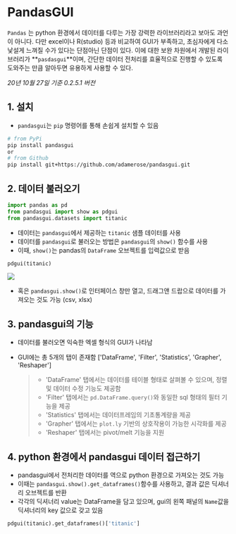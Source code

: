 # PandasGUI

`Pandas` 는 python 환경에서 데이터를 다루는 가장 강력한 라이브러리라고 보아도 과언이 아니다. 다만 excel이나 R(studio) 등과 비교하여 GUI가 부족하고, 초심자에게 다소 낯설게 느껴질 수가 있다는 단점아닌 단점이 있다. 이에 대한 보완 차원에서 개발된 라이브러리가 **`pasdasgui`**이며, 간단한 데이터 전처리를 효율적으로 진행할 수 있도록 도와주는 만큼 알아두면 유용하게 사용할 수 있다.

*20년 10월 27일 기준 0.2.5.1 버전*

## 1. 설치

- `pandasgui`는 `pip` 명령어를 통해 손쉽게 설치할 수 있음

```bash
# from PyPi
pip install pandasgui
or
# from Github
pip install git+https://github.com/adamerose/pandasgui.git
```

## 2. 데이터 불러오기

```python
import pandas as pd
from pandasgui import show as pdgui
from pandasgui.datasets import titanic
```

- 데이터는 `pandasgui`에서 제공하는 `titanic` 샘플 데이터를 사용
- 데이터를 `pandasgui`로 불러오는 방법은 `pandasgui`의 `show()` 함수를 사용
- 이때, `show()`는 pandas의 `DataFrame` 오브젝트를 입력값으로 받음

```python
pdgui(titanic)
```

![](https://miro.medium.com/max/1000/1*SmMJbtESZrlYlelhN-43NA.png)

- 혹은 `pandasgui.show()`로 인터페이스 창만 열고, 드래그앤 드랍으로 데이터를 가져오는 것도 가능 (csv, xlsx)

## 3. pandasgui의 기능

- 데이터를 불러오면 익숙한 엑셀 형식의 GUI가 나타남

- GUI에는 총 5개의 탭이 존재함 ['DataFrame', 'Filter', 'Statistics', 'Grapher', 'Reshaper']

  > - 'DataFrame' 탭에서는 데이터를 테이블 형태로 살펴볼 수 있으며, 정렬 및 데이터 수정 기능도 제공함
  > - 'Filter' 탭에서는 `pd.DataFrame.query()`와 동일한 sql 형태의 필터 기능을 제공
  > - 'Statistics' 탭에서는 데이터프레임의 기초통계량을 제공
  > - 'Grapher' 탭에서는 `plot.ly` 기반의 상호작용이 가능한 시각화를 제공
  > - 'Reshaper' 탭에서는 pivot/melt 기능을 지원

## 4. python 환경에서 pandasgui 데이터 접근하기

- pandasgui에서 전처리한 데이터를 역으로 python 환경으로 가져오는 것도 가능
- 이때는 `pandasgui.show().get_dataframes()`함수를 사용하고, 결과 값은 딕셔너리 오브젝트를 반환
- 각각의 딕셔너리 value는 DataFrame을 담고 있으며, gui의 왼쪽 패널의 `Name`값을 딕셔너리의 key 값으로 갖고 있음

```python
pdgui(titanic).get_dataframes()['titanic']
```